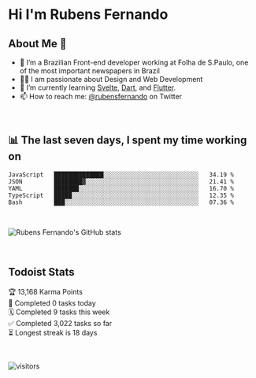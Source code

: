 # Hi I'm Rubens Fernando

## About Me 🚀

- 🌱 I’m a Brazilian Front-end developer working at Folha de S.Paulo, one of the most important newspapers in Brazil
- 👨‍💻 I am passionate about Design and Web Development
- 📖 I’m currently learning [Svelte](https://svelte.dev/), [Dart](https://dart.dev/), and [Flutter](https://flutter.dev/).
- 📫 How to reach me: [@rubensfernando](https://twitter.com/rubensfernando) on Twitter

<br />

## 📊 The last seven days, I spent my time working on

<!--START_SECTION:waka-->
```text
JavaScript   ██████████████░░░░░░░░░░░░░░░░░░░░░░░░░░░   34.19 % 
JSON         ████████▓░░░░░░░░░░░░░░░░░░░░░░░░░░░░░░░░   21.41 % 
YAML         ███████░░░░░░░░░░░░░░░░░░░░░░░░░░░░░░░░░░   16.70 % 
TypeScript   █████░░░░░░░░░░░░░░░░░░░░░░░░░░░░░░░░░░░░   12.35 % 
Bash         ███░░░░░░░░░░░░░░░░░░░░░░░░░░░░░░░░░░░░░░   07.36 % 
```
<!--END_SECTION:waka-->

<br />

![Rubens Fernando's GitHub stats](https://github-readme-stats.vercel.app/api?username=rubensfernando&show_icons=true&hide_border=true)

<br />

## Todoist Stats

<!-- TODO-IST:START -->
🏆  13,168 Karma Points           
🌸  Completed 0 tasks today           
🗓  Completed 9 tasks this week           
✅  Completed 3,022 tasks so far           
⏳  Longest streak is 18 days
<!-- TODO-IST:END -->

<br>

![visitors](https://visitor-badge.laobi.icu/badge?page_id=rubensfernando.rubensfernando)
